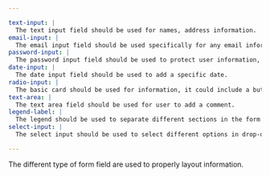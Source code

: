 ```yaml
---

text-input: |
  The text input field should be used for names, address information.
email-input: |
  The email input field should be used specifically for any email information.
password-input: |
  The password input field should be used to protect user information, this should be used for passwords and card information.
date-input: |
  The date input field should be used to add a specific date.
radio-input: |
  The basic card should be used for information, it could include a button.
text-area: |
  The text area field should be used for user to add a comment.
legend-label: |
  The legend should be used to separate different sections in the form.
select-input: |
  The select input should be used to select different options in drop-down selection.

---
```


The different type of form field are used to properly layout information.
